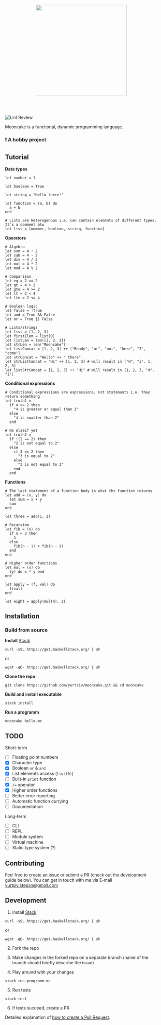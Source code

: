 <p align="center">
  <img src="https://i.ibb.co/5hs2Ggg/mooncake-font-01.png" height="300px"/>
</p>

<br />
<br />

![Lint Review](https://github.com/yurtsiv/mooncake/workflows/Review/badge.svg)

Mooncake is a functional, dynamic programming language.

### ❗ A hobby project

## Tutorial

**Data types**

```
let number = 1

let boolean = True

let string = "Hello there!"

let function = (a, b) do
  a + b
end

# Lists are heterogenous i.e. can contain elements of different types. It's a comment btw
let list = [number, boolean, string, function]
```

**Operators**

```
# Algebra
let sum = 4 + 2
let sub = 4 - 2
let div = 4 / 2
let mul = 4 * 2
let mod = 4 % 2

# Comparison
let eq = 2 == 2
let gt = 4 > 2
let gte = 4 >= 2
let lt = 2 < 4
let lte = 2 <= 4

# Boolean logic
let false = !True
let and = True && False
let or = True || False

# Lists/strings
let list = [1, 2, 3]
let firstElem = list(0)
let listLen = len([1, 2, 3])
let strLen = len("Mooncake")
let listConcat = [1, 2, 3] ++ ["Ready", "or", "not", "here", "I", "come"]
let strConcat = "Hello" ++ " there"
let strListConcat = "Hi" ++ [1, 2, 3] # will result in ["H", "i", 1, 2, 3]
let listStrConcat = [1, 2, 3] ++ "Hi" # will result in [1, 2, 3, "H", "i"]
```

**Conditional expressions**

```
# Conditional expressions are expressions, not statements i.e. they return something
let truth1 =
  if 4 >= 2 then
    "4 is greater or equal than 2"
  else
    "4 is smaller than 2"
  end

# No elseif yet
let truth2 =
  if !(2 == 2) then
    "2 is not equal to 2"
  else
    if 3 == 2 then
      "3 is equal to 2"
    else
      "3 is not equal to 2"
    end
  end
```

**Functions**

```
# The last statement of a function body is what the function returns
let add = (x, y) do
  let sum = x + y
  sum
end

let three = add(1, 2)

# Recursion
let fib = (n) do
  if n < 3 then
    1
  else
    fib(n - 1) + fib(n - 2)
  end
end

# Higher order functions
let mul = (x) do
  (y) do x * y end
end

let apply = (f, val) do
  f(val)
end
  
let eight = apply(mul(4), 2)
```

## Installation

### Build from source

**Install** [Stack](https://docs.haskellstack.org/en/stable/README/)

```
curl -sSL https://get.haskellstack.org/ | sh
```

or

```
wget -qO- https://get.haskellstack.org/ | sh
```

**Clone the repo**

```
git clone https://github.com/yurtsiv/mooncake.git && cd mooncake
```

**Build and install executable**

```
stack install
```

**Run a programm**

```
mooncake hello.mc
```

## TODO

Short-term

- [ ] Floating point numbers
- [x] Character type
- [x] Boolean `or` & `and`
- [x] List elements access (`list(0)`)
- [ ] Built-in `print` function
- [x] `/=` operator
- [x] Higher order functions
- [ ] Better error reporting
- [ ] Automatic function currying
- [ ] Documentation

Long-term

- [ ] CLI
- [ ] REPL
- [ ] Module system
- [ ] Virtual machine
- [ ] Static type system (?)

## Contributing

Feel free to create an issue or submit a PR (check out the development guide below). You can get in touch with me via E-mail yurtsiv.stepan@gmail.com

## Development

1. Install [Stack](https://docs.haskellstack.org/en/stable/README/)

```
curl -sSL https://get.haskellstack.org/ | sh
```

or

```
wget -qO- https://get.haskellstack.org/ | sh
```

2. Fork the repo

3. Make changes in the forked repo on a separate branch (name of the branch should briefly describe the issue)

4. Play around with your changes

```
stack run programm.mc
```

5. Run tests

```
stack test
```

6. If tests succeed, create a PR

Detailed explanation of [how to create a Pull Request](https://www.digitalocean.com/community/tutorials/how-to-create-a-pull-request-on-github).
